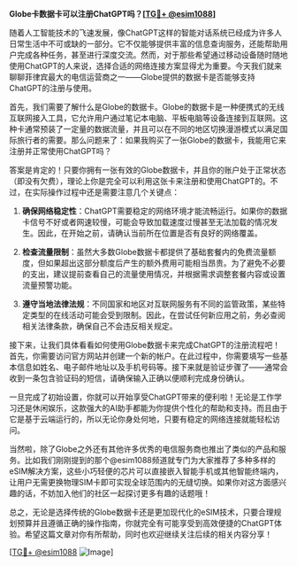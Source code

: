 **Globe卡数据卡可以注册ChatGPT吗？[[TG💪+ @esim1088](https://t.me/s/esim1088)]**

随着人工智能技术的飞速发展，像ChatGPT这样的智能对话系统已经成为许多人日常生活中不可或缺的一部分。它不仅能够提供丰富的信息查询服务，还能帮助用户完成各种任务，甚至进行深度交流。然而，对于那些希望通过移动设备随时随地使用ChatGPT的人来说，选择合适的网络连接方案显得尤为重要。今天我们就来聊聊菲律宾最大的电信运营商之一——Globe提供的数据卡是否能够支持ChatGPT的注册与使用。

首先，我们需要了解什么是Globe的数据卡。Globe的数据卡是一种便携式的无线互联网接入工具，它允许用户通过笔记本电脑、平板电脑等设备连接到互联网。这种卡通常预装了一定量的数据流量，并且可以在不同的地区切换漫游模式以满足国际旅行者的需要。那么问题来了：如果我购买了一张Globe的数据卡，我能用它来注册并正常使用ChatGPT吗？

答案是肯定的！只要你拥有一张有效的Globe数据卡，并且你的账户处于正常状态（即没有欠费），理论上你是完全可以利用这张卡来注册和使用ChatGPT的。不过，在实际操作过程中还是需要注意几个关键点：

1. **确保网络稳定性**：ChatGPT需要稳定的网络环境才能流畅运行。如果你的数据卡信号不好或者网速较慢，可能会导致加载速度过慢甚至无法加载的情况发生。因此，在开始之前，请确认当前所在位置是否有良好的网络覆盖。
   
2. **检查流量限制**：虽然大多数Globe数据卡都提供了基础套餐内的免费流量额度，但如果超出这部分额度后产生的额外费用可能相当昂贵。为了避免不必要的支出，建议提前查看自己的流量使用情况，并根据需求调整套餐内容或设置流量预警功能。

3. **遵守当地法律法规**：不同国家和地区对互联网服务有不同的监管政策，某些特定类型的在线活动可能会受到限制。因此，在尝试任何新应用之前，务必查阅相关法律条款，确保自己不会违反相关规定。

接下来，让我们具体看看如何使用Globe数据卡来完成ChatGPT的注册流程吧！首先，你需要访问官方网站并创建一个新的帐户。在此过程中，你需要填写一些基本信息如姓名、电子邮件地址以及手机号码等。接下来就是验证步骤了——通常会收到一条包含验证码的短信，请确保输入正确以便顺利完成身份确认。

一旦完成了初始设置，你就可以开始享受ChatGPT带来的便利啦！无论是工作学习还是休闲娱乐，这款强大的AI助手都能为你提供个性化的帮助和支持。而且由于它是基于云端运行的，所以无论你身处何地，只要有稳定的网络连接就能轻松访问。

当然啦，除了Globe之外还有其他许多优秀的电信服务商也推出了类似的产品和服务。比如我们刚刚提到的那个@esim1088频道就专门为大家推荐了多种多样的eSIM解决方案，这些小巧轻便的芯片可以直接嵌入智能手机或其他智能终端内，让用户无需更换物理SIM卡即可实现全球范围内的无缝切换。如果你对这方面感兴趣的话，不妨加入他们的社区一起探讨更多有趣的话题哦！

总之，无论是选择传统的Globe数据卡还是更加现代化的eSIM技术，只要合理规划预算并且遵循正确的操作指南，你就完全有可能享受到高效便捷的ChatGPT体验。希望这篇文章对你有所帮助，同时也欢迎继续关注后续的相关内容分享！

[[TG💪+ @esim1088](https://t.me/s/esim1088) ![Image](https://i.postimg.cc/4NQfJmqS/Snipaste-2025-05-13-00-14-12.png)]